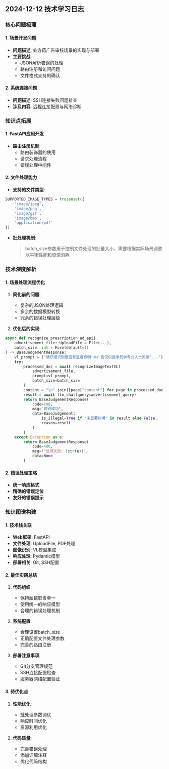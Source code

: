 ## 2024-12-12 技术学习日志

### 核心问题梳理

#### 1. 场景开发问题
- **问题描述**: 处方药广告审核场景的实现与部署
- **主要挑战**:
  - JSON解析错误的处理
  - 路由注册和访问问题
  - 文件格式支持的确认

#### 2. 系统连接问题
- **问题描述**: SSH连接失败问题排查
- **涉及内容**: 远程连接配置与网络诊断

### 知识点拓展

#### 1. FastAPI应用开发
- **路由注册机制**
  - 路由装饰器的使用
  - 请求处理流程
  - 错误处理中间件

#### 2. 文件处理能力
- **支持的文件类型**:
```python
SUPPORTED_IMAGE_TYPES = frozenset({
    'image/jpeg',
    'image/png',
    'image/gif',
    'image/bmp',
    'application/pdf'
})
```
- **批处理机制**:
  > batch_size参数用于控制文件处理的批量大小，需要根据实际场景调整以平衡性能和资源消耗

### 技术深度解析

#### 1. 场景处理流程优化
1. **简化前的问题**:
   - 复杂的JSON处理逻辑
   - 多余的数据模型转换
   - 冗余的错误处理层级

2. **优化后的实现**:
```python
async def recognize_prescription_ad_api(
    advertisement_file: UploadFile = File(...),
    batch_size: int = Form(default=1)
) -> BaseJudgementResponse:
    vl_prompt = ("请仔细识别是否有显著标明'本广告仅供医学药学专业人士阅读'...")
    try:
        processed_doc = await recognizeImageTextVL(
            advertisement_file, 
            prompt=vl_prompt, 
            batch_size=batch_size
        )
        content = "\n".join([page["content"] for page in processed_doc["pages"]])
        result = await llm_chat(query=advertisement_query)
        return BaseJudgementResponse(
            code=200,
            msg="识别成功",
            data=BaseJudgement(
                is_illegal=True if "未显著标明" in result else False,
                reason=result
            )
        )
    except Exception as e:
        return BaseJudgementResponse(
            code=400,
            msg=f"处理失败: {str(e)}",
            data=None
        )
```

#### 2. 错误处理策略
- **统一响应格式**
- **精确的错误定位**
- **友好的错误提示**

### 知识图谱构建

#### 1. 技术栈关联
- **Web框架**: FastAPI
- **文件处理**: UploadFile, PDF处理
- **图像识别**: VL模型集成
- **响应处理**: Pydantic模型
- **部署相关**: Git, SSH配置

#### 2. 最佳实践总结
1. **代码组织**:
   - 保持函数职责单一
   - 使用统一的响应模型
   - 合理的错误处理机制

2. **系统配置**:
   - 合理设置batch_size
   - 正确配置文件处理参数
   - 完善的路由注册

3. **部署注意事项**:
   - Git分支管理规范
   - SSH连接配置检查
   - 服务器网络配置验证

#### 3. 待优化点
1. **性能优化**:
   - 批处理参数调优
   - 响应时间优化
   - 资源利用优化

2. **代码质量**:
   - 完善错误处理
   - 添加详细注释
   - 优化代码结构